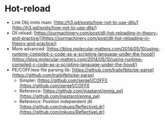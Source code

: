 # Hot-reload

* Link Obj innto main: [http://h3.gd/posts/how-not-to-use-dlls/](http://h3.gd/posts/how-not-to-use-dlls/)
* Dll reload: [https://ourmachinery.com/post/dll-hot-reloading-in-theory-and-practice/](https://ourmachinery.com/post/dll-hot-reloading-in-theory-and-practice/)
* More advanced: [https://blog.molecular-matters.com/2014/05/10/using-runtime-compiled-c-code-as-a-scripting-language-under-the-hood/](https://blog.molecular-matters.com/2014/05/10/using-runtime-compiled-c-code-as-a-scripting-language-under-the-hood/)
* PE/COFF/exe file parsing lib: [https://github.com/trailofbits/pe-parse](https://github.com/trailofbits/pe-parse)
  * Simpler: [https://github.com/serge1/COFFI](https://github.com/serge1/COFFI)
  * Reference: [https://github.com/jnastarot/enma_pe](https://github.com/jnastarot/enma_pe)
  * Reference: Position independent dll [https://github.com/rokups/ReflectiveLdr](https://github.com/rokups/ReflectiveLdr)
